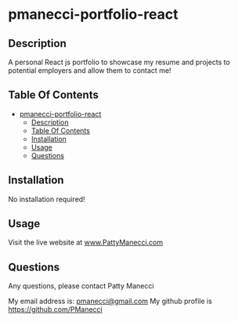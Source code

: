 # pmanecci-portfolio-react

## Description

A personal React js portfolio to showcase my resume and projects to potential employers and allow them to contact me! 

## Table Of Contents

- [pmanecci-portfolio-react](#pmanecci-portfolio-react)
  - [Description](#description)
  - [Table Of Contents](#table-of-contents)
  - [Installation](#installation)
  - [Usage](#usage)
  - [Questions](#questions)

## Installation

No installation required! 

## Usage
Visit the live website at www.PattyManecci.com

## Questions

Any questions, please contact Patty Manecci

My email address is: pmanecci@gmail.com
My github profile is https://github.com/PManecci
